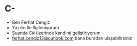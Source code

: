 # C-
- Ben Ferhat Cengiz
- Yazılm İle İlgileniyorum
- Şuanda C# üzerinde kendimi geliştiriyorum  
- ferhat.cengiz13@outlook.com bana buradan ulaşabilirsiniz 
